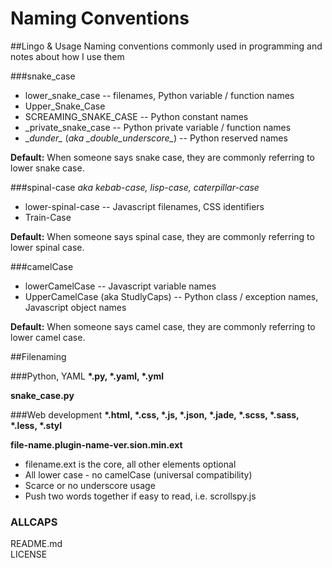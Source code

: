 Naming Conventions
==================

##Lingo & Usage
Naming conventions commonly used in programming and notes about how I use them

###snake_case
* lower_snake_case -- filenames, Python variable / function names
* Upper_Snake_Case
* SCREAMING_SNAKE_CASE -- Python constant names
* _private_snake_case -- Python private variable / function names
* \__dunder\__ (*aka \__double_underscore\__*) -- Python reserved names

**Default:** When someone says snake case, they are commonly referring to lower snake case.
 
###spinal-case
*aka kebab-case, lisp-case, caterpillar-case*
* lower-spinal-case -- Javascript filenames, CSS identifiers
* Train-Case

**Default:** When someone says spinal case, they are commonly referring to lower spinal case.
 
###camelCase
* lowerCamelCase -- Javascript variable names
* UpperCamelCase (aka StudlyCaps) -- Python class / exception names, Javascript object names

**Default:** When someone says camel case, they are commonly referring to lower camel case.

##Filenaming

###Python, YAML
__*.py, *.yaml, *.yml__

**snake_case.py**

###Web development
__*.html, *.css, *.js, *.json, *.jade, *.scss, *.sass, *.less, *.styl__

**file-name.plugin-name-ver.sion.min.ext**
* filename.ext is the core, all other elements optional
* All lower case - no camelCase (universal compatibility)
* Scarce or no underscore usage
* Push two words together if easy to read, i.e. scrollspy.js

### ALLCAPS
README.md  
LICENSE  

